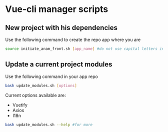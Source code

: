 # Vue-cli manager scripts

## New project with his dependencies

Use the following command to create the repo app where you are
```bash
source initiate_anam_front.sh [app_name] #do not use capital letters in the app name
```

## Update a current project modules

Use the following command in your app repo
```bash
bash update_modules.sh [options]
```
Current options available are:
- Vuetify
- Axios
- I18n

```bash
bash update_modules.sh --help #for more
```
